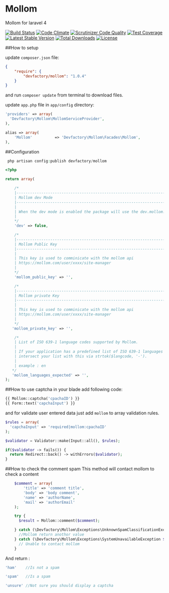 Mollom
======

Mollom for laravel 4

[![Build Status](https://travis-ci.org/DevFactoryCH/Mollom.svg)](https://travis-ci.org/DevFactoryCH/Mollom)
[![Code Climate](https://codeclimate.com/github/DevFactoryCH/mollom/badges/gpa.svg)](https://codeclimate.com/github/DevFactoryCH/mollom)
[![Scrutinizer Code Quality](https://scrutinizer-ci.com/g/DevFactoryCH/mollom/badges/quality-score.png?b=master)](https://scrutinizer-ci.com/g/DevFactoryCH/mollom/?branch=master)
[![Test Coverage](https://codeclimate.com/github/DevFactoryCH/mollom/badges/coverage.svg)](https://codeclimate.com/github/DevFactoryCH/mollom)
[![Latest Stable Version](https://poser.pugx.org/devfactory/mollom/v/stable.svg)](https://packagist.org/packages/devfactory/mollom)
[![Total Downloads](https://poser.pugx.org/devfactory/mollom/downloads.svg)](https://packagist.org/packages/devfactory/mollom)
[![License](https://poser.pugx.org/devfactory/Mollom/license.svg)](https://packagist.org/packages/devfactory/Mollom)


##How to setup

update `composer.json` file:

```json
{
    "require": {
        "devfactory/mollom": "1.0.4"
    }
}
```

and run `composer update` from terminal to download files.

update `app.php` file in `app/config` directory:

```php
'providers' => array(
  'Devfactory\Mollom\MollomServiceProvider',
),
```

```php
alias => array(
    'Mollom'          => 'Devfactory\Mollom\Facades\Mollom',
),
```

##Configuration

```php
 php artisan config:publish devfactory/mollom
```

```php
<?php

return array(

	/*
	|--------------------------------------------------------------------------
	| Mollom dev Mode
	|--------------------------------------------------------------------------
	|
	| When the dev mode is enabled the package will use the dev.mollom.com api
	|
	*/
    'dev' => false,

	/*
	|--------------------------------------------------------------------------
	| Mollom Public Key
	|--------------------------------------------------------------------------
	|
	| This key is used to comminicate with the mollom api
    | https://mollom.com/user/xxxx/site-manager
	|
	*/
    'mollom_public_key' => '',

	/*
	|--------------------------------------------------------------------------
	| Mollom private Key
	|--------------------------------------------------------------------------
	|
	| This key is used to comminicate with the mollom api
    | https://mollom.com/user/xxxx/site-manager
    |
    */
   'mollom_private_key' => '',

    /*
    | List of ISO 639-1 language codes supported by Mollom.
    |
    | If your application has a predefined list of ISO 639-1 languages already,
    | intersect your list with this via strtok($langcode, '-').
    |
    | example : en
   */
   'mollom_languages_expected' => '',
);

```

##How to use captcha
in your blade add following code:

```php
{{ Mollom::captcha('cpachaID') }}
{{ Form::text('capchaInput') }}

```

and for validate user entered data just add `mollom` to array validation rules.

```php
$rules = array(
  'capchaInput' => 'required|mollom:cpachaID'
);

$validator = Validator::make(Input::all(), $rules);

if($validator -> fails()) {
  return Redirect::back() -> withErrors($validator);
}
```

##How to check the comment spam
This method will contact mollom to check a content

```php
    $comment = array(
        'title' => 'comment title',
        'body' => 'body comment',
        'name' => 'authorName',
        'mail' => 'authorEmail'
    );

    try {
      $result = Mollom::comment($comment);

    } catch (\Devfactory\Mollom\Exceptions\UnknownSpamClassificationException $e) {
      //Mollom return anothor value
    } catch (\Devfactory\Mollom\Exceptions\SystemUnavailableException $e) {
      // Unable to contact mollom
    }
```
And return :

```php
'ham'    //Is not a spam

'spam'   //Is a spam

'unsure' //Not sure you should display a captcha
```
